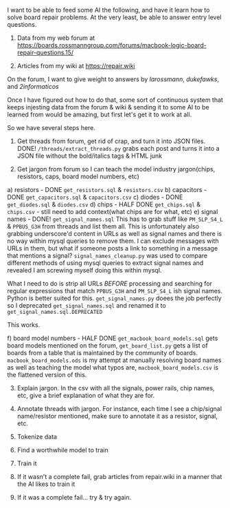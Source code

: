 I want to be able to feed some AI the following, and have it learn how to solve board repair problems. At the very least, be able to answer entry level questions.

1) Data from my web forum at https://boards.rossmanngroup.com/forums/macbook-logic-board-repair-questions.15/

2) Articles from my wiki at https://repair.wiki

On the forum, I want to give weight to answers by *larossmann*, *dukefawks*, and *2informaticos*

Once I have figured out how to do that, some sort of continuous system that keeps injesting data from the forum & wiki & sending it to some AI to be learned from would be amazing, but first let's get it to work at all.

So we have several steps here.

1. Get threads from forum, get rid of crap, and turn it into JSON files.
DONE! `/threads/extract_threads.py` grabs each post and turns it into a JSON file without the bold/italics tags & HTML junk

2. Get jargon from forum so I can teach the model industry jargon(chips, resistors, caps, board model numbers, etc)

a) resistors - DONE `get_resistors.sql` & `resistors.csv`
b) capacitors - DONE `get_capacitors.sql` & `capacitors.csv`
c) diodes - DONE `get_diodes.sql` & `diodes.csv`
d) chips - HALF DONE `get_chips.sql` & `chips.csv` - still need to add context(what chips are for what, etc)
e) signal names - DONE! `get_signal_names.sql` This has to grab stuff like `PM_SLP_S4_L` & `PPBUS_G3H` from threads and list them all. This is unfortunately also grabbing underscore'd content in URLs as well as signal names and there is no way within mysql queries to remove them. I can exclude messages with URLs in them, but what if someone posts a link to something in a message that mentions a signal? `signal_names_cleanup.py` was used to compare different methods of using mysql queries to extract signal names and revealed I am screwing myself doing this within mysql.

What I need to do is strip all URLs *BEFORE* processing and searching for regular expressions that match `PPBUS_G3H` and `PM_SLP_S4_L` ish signal names. Python is better suited for this. `get_signal_names.py` doees the job perfectly so I deprecated `get_signal_names.sql` and renamed it to  `get_signal_names.sql.DEPRECATED`

This works.

f) board model numbers - HALF DONE `get_macbook_board_models.sql` gets board models mentioned on the forum, `get_board_list.py` gets a list of boards from a table that is maintained by the community of boards. `macbook_board_models.ods` is my attempt at manually resolving board names as well as teaching the model what typos are, `macbook_board_models.csv` is the flattened version of this.

3. Explain jargon. In the csv with all the signals, power rails, chip names, etc, give a brief explanation of what they are for.

4. Annotate threads with jargon. For instance, each time I see a chip/signal name/resistor mentioned, make sure to annotate it as a resistor, signal, etc.

4. Tokenize data

5. Find a worthwhile model to train

6. Train it

7. If it wasn't a complete fail, grab articles from repair.wiki in a manner that the AI likes to train it

8. If it was a complete fail... try & try again.
